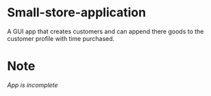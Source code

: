 # Small-store-application
A GUI app that creates customers and can append there goods to the customer profile with time purchased.

# Note
*App is incomplete*
